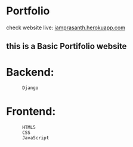 # Portfolio

check website live: [iamprasanth.herokuapp.com](iamprasanth.herokuapp.com)



## this is a Basic Portifolio website
  # Backend:
          Django
  # Frontend:
          HTML5
          CSS
          JavaScript
